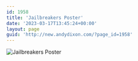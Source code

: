 ```yaml
---
id: 1958
title: 'Jailbreakers Poster'
date: '2023-03-17T13:45:24+00:00'
layout: page
guid: 'http://new.andydixon.com/?page_id=1958'
---
```


![Jailbreakers Poster](https://i0.wp.com/assets.g8x2.ldn.idrivee2-23.com/posters/Jailbreakers%20Poster%2001.jpg?w=1200&ssl=1 "Jailbreakers Poster")